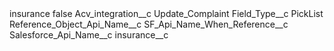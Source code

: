 <?xml version="1.0" encoding="UTF-8"?>
<CustomMetadata xmlns="http://soap.sforce.com/2006/04/metadata" xmlns:xsi="http://www.w3.org/2001/XMLSchema-instance" xmlns:xsd="http://www.w3.org/2001/XMLSchema">
    <label>insurance</label>
    <protected>false</protected>
    <values>
        <field>Acv_integration__c</field>
        <value xsi:type="xsd:string">Update_Complaint</value>
    </values>
    <values>
        <field>Field_Type__c</field>
        <value xsi:type="xsd:string">PickList</value>
    </values>
    <values>
        <field>Reference_Object_Api_Name__c</field>
        <value xsi:nil="true"/>
    </values>
    <values>
        <field>SF_Api_Name_When_Reference__c</field>
        <value xsi:nil="true"/>
    </values>
    <values>
        <field>Salesforce_Api_Name__c</field>
        <value xsi:type="xsd:string">insurance__c</value>
    </values>
</CustomMetadata>
